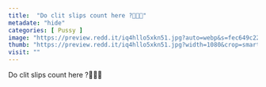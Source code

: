 ```yaml
---
title:  "Do clit slips count here ?🥺💦😂"
metadate: "hide"
categories: [ Pussy ]
image: "https://preview.redd.it/iq4hllo5xkn51.jpg?auto=webp&s=fec649c220bff9761822faf29a181d45bcd729e8"
thumb: "https://preview.redd.it/iq4hllo5xkn51.jpg?width=1080&crop=smart&auto=webp&s=8a9660a11a010edac0e890b740aadfae08964d5c"
visit: ""
---
```

Do clit slips count here ?🥺💦😂
